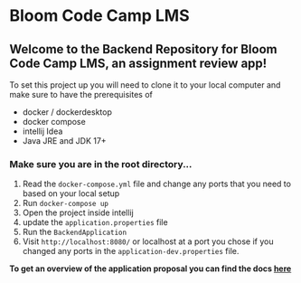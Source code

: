 # Bloom Code Camp LMS

## Welcome to the Backend Repository for Bloom Code Camp LMS, an assignment review app!
To set this project up you will need to clone it to your local computer and make sure to have the prerequisites of
- docker / dockerdesktop
- docker compose
- intellij Idea
- Java JRE and JDK 17+

### Make sure you are in the root directory...
1. Read the `docker-compose.yml` file and change any ports that you need to based on your local setup
2. Run `docker-compose up`
3. Open the project inside intellij
4. update the `application.properties` file
5. Run the `BackendApplication`
6. Visit `http://localhost:8080/` or localhost at a port you chose if you changed any ports in the `application-dev.properties` file.

**To get an overview of the application proposal you can find the docs [here](documents/composition_document.md)**
